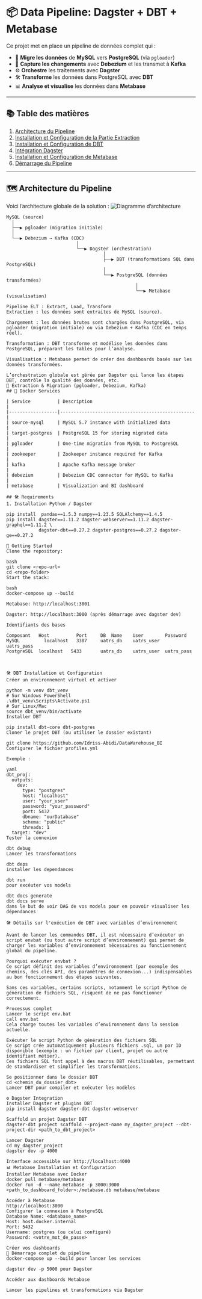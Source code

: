 # 📦 Data Pipeline: Dagster + DBT + Metabase

Ce projet met en place un pipeline de données complet qui :

- 🔄 **Migre les données** de **MySQL** vers **PostgreSQL** (via `pgloader`)  
- 🔁 **Capture les changements** avec **Debezium** et les transmet à **Kafka**  
- ⚙️ **Orchestre** les traitements avec **Dagster**  
- 🛠️ **Transforme** les données dans PostgreSQL avec **DBT**  
- 📊 **Analyse et visualise** les données dans **Metabase**

---

## 📚 Table des matières

1. [Architecture du Pipeline](#-architecture-overview)  
2. [Installation et Configuration de la Partie Extraction](#-extraction-migration)  
3. [Installation et Configuration de DBT](#-dbt-installation-et-configuration)  
4. [Intégration Dagster](#-dagster-integration)  
5. [Installation et Configuration de Metabase](#-metabase-installation-et-configuration)  
6. [Démarrage du Pipeline](#-demarrage-du-pipeline)  

---

## 🗺️ Architecture du Pipeline

Voici l’architecture globale de la solution :
![Diagramme d’architecture](pipeline_de_données.png)


```text
MySQL (source) 
  │
  ├──▶ pgloader (migration initiale)
  │
  └──▶ Debezium → Kafka (CDC)
                          │
                          └──▶ Dagster (orchestration)
                                    │
                                    ├──▶ DBT (transformations SQL dans PostgreSQL)
                                    │
                                    └──▶ PostgreSQL (données transformées)
                                                │
                                                └──▶ Metabase (visualisation)

Pipeline ELT : Extract, Load, Transform
Extraction : les données sont extraites de MySQL (source).

Chargement : les données brutes sont chargées dans PostgreSQL, via pgloader (migration initiale) ou via Debezium + Kafka (CDC en temps réel).

Transformation : DBT transforme et modélise les données dans PostgreSQL, préparant les tables pour l’analyse.

Visualisation : Metabase permet de créer des dashboards basés sur les données transformées.

L’orchestration globale est gérée par Dagster qui lance les étapes DBT, contrôle la qualité des données, etc.
🔧 Extraction & Migration (pgloader, Debezium, Kafka)
## 🐳 Docker Services

| Service          | Description                                      |
|------------------|--------------------------------------------------|
| source-mysql     | MySQL 5.7 instance with initialized data         |
| target-postgres  | PostgreSQL 15 for storing migrated data          |
| pgloader         | One-time migration from MySQL to PostgreSQL      |
| zookeeper        | Zookeeper instance required for Kafka            |
| kafka            | Apache Kafka message broker                      |
| debezium         | Debezium CDC connector for MySQL to Kafka        |
| metabase         | Visualization and BI dashboard    

## 🛠️ Requirements
1. Installation Python / Dagster

pip install  pandas==1.5.3 numpy==1.23.5 SQLAlchemy==1.4.5
pip install dagster==1.11.2 dagster-webserver==1.11.2 dagster-graphql==1.11.2 \
            dagster-dbt==0.27.2 dagster-postgres==0.27.2 dagster-ge==0.27.2

🚀 Getting Started
Clone the repository:

bash
git clone <repo-url>
cd <repo-folder>
Start the stack:

bash
docker-compose up --build

Metabase: http://localhost:3001

Dagster: http://localhost:3000 (après démarrage avec dagster dev)

Identifiants des bases

Composant  	Host	      Port	   DB  Name	   User	       Password
MySQL	      localhost	  3307	   uatrs_db	   uatrs_user	 uatrs_pass
PostgreSQL	localhost 	5433	   uatrs_db	   uatrs_user  uatrs_pass



🛠️ DBT Installation et Configuration
Créer un environnement virtuel et activer

python -m venv dbt_venv
# Sur Windows PowerShell
.\dbt_venv\Scripts\Activate.ps1
# Sur Linux/Mac
source dbt_venv/bin/activate
Installer DBT

pip install dbt-core dbt-postgres
Cloner le projet DBT (ou utiliser le dossier existant)

git clone https://github.com/Idriss-Abidi/DataWarehouse_BI
Configurer le fichier profiles.yml

Exemple :

yaml
dbt_proj:
  outputs:
    dev:
      type: "postgres"
      host: "localhost"
      user: "your_user"
      password: "your_password"
      port: 5432
      dbname: "ourDatabase"
      schema: "public"
      threads: 1
  target: "dev"
Tester la connexion

dbt debug
Lancer les transformations

dbt deps
installer les dependances

dbt run
pour excéuter vos models

dbt docs generate
dbt docs serve
dans le but de voir DAG de vos models pour en pouvoir visualiser les dépendances
 
🛠️ Détails sur l'exécution de DBT avec variables d’environnement

Avant de lancer les commandes DBT, il est nécessaire d’exécuter un script envbat (ou tout autre script d’environnement) qui permet de charger les variables d’environnement nécessaires au fonctionnement global du pipeline.

Pourquoi exécuter envbat ?
Ce script définit des variables d’environnement (par exemple des chemins, des clés API, des paramètres de connexion...) indispensables au bon fonctionnement des étapes suivantes.

Sans ces variables, certains scripts, notamment le script Python de génération de fichiers SQL, risquent de ne pas fonctionner correctement.

Processus complet
Lancer le script env.bat
call env.bat
Cela charge toutes les variables d’environnement dans la session actuelle.

Exécuter le script Python de génération des fichiers SQL 
Ce script crée automatiquement plusieurs fichiers .sql, un par ID disponible (exemple : un fichier par client, projet ou autre identifiant métier).
Ces fichiers SQL font appel à des macros DBT réutilisables, permettant de standardiser et simplifier les transformations.

Se positionner dans le dossier DBT
cd <chemin_du_dossier_dbt>
Lancer DBT pour compiler et exécuter les modèles

⚙️ Dagster Integration
Installer Dagster et plugins DBT
pip install dagster dagster-dbt dagster-webserver

Scaffold un projet Dagster DBT
dagster-dbt project scaffold --project-name my_dagster_project --dbt-project-dir <path_to_dbt_project>

Lancer Dagster
cd my_dagster_project
dagster dev -p 4000

Interface accessible sur http://localhost:4000
📊 Metabase Installation et Configuration
Installer Metabase avec Docker
docker pull metabase/metabase
docker run -d --name metabase -p 3000:3000 <path_to_dashboard_folder>:/metabase.db metabase/metabase

Accéder à Metabase
http://localhost:3000
Configurer la connexion à PostgreSQL
Database Name: <database_name>
Host: host.docker.internal
Port: 5432
Username: postgres (ou celui configuré)
Password: <votre_mot_de_passe>

Créer vos dashboards
🏁 Démarrage complet du pipeline
docker-compose up --build pour lancer les services

dagster dev -p 5000 pour Dagster

Accéder aux dashboards Metabase

Lancer les pipelines et transformations via Dagster
